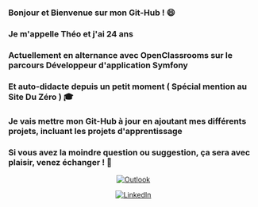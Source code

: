 ### Bonjour et Bienvenue sur mon Git-Hub ! :smile: 
### Je m'appelle Théo et j'ai 24 ans
### Actuellement en alternance avec OpenClassrooms sur le parcours Développeur d'application Symfony
### Et auto-didacte depuis un petit moment ( Spécial mention au Site Du Zéro ) :mortar_board: 
### Je vais mettre mon Git-Hub à jour en ajoutant mes différents projets, incluant les projets d'apprentissage
### Si vous avez la moindre question ou suggestion, ça sera avec plaisir, venez échanger ! :speech_balloon:
<a href="mailto:theo.michel2@outlook.fr" align="center">
	
![Outlook](https://img.shields.io/badge/Microsoft_Outlook-0078D4?style=for-the-badge&logo=microsoft-outlook&logoColor=white)
	
</a>	
<a align="center" href="https://www.linkedin.com/in/theo-michel/" target="_blank">	
	
![LinkedIn](https://img.shields.io/badge/linkedin-%230077B5.svg?style=for-the-badge&logo=linkedin&logoColor=white)
	
</a>
<!--
**theo-m14/theo-m14** is a ✨ _special_ ✨ repository because its `README.md` (this file) appears on your GitHub profile.

